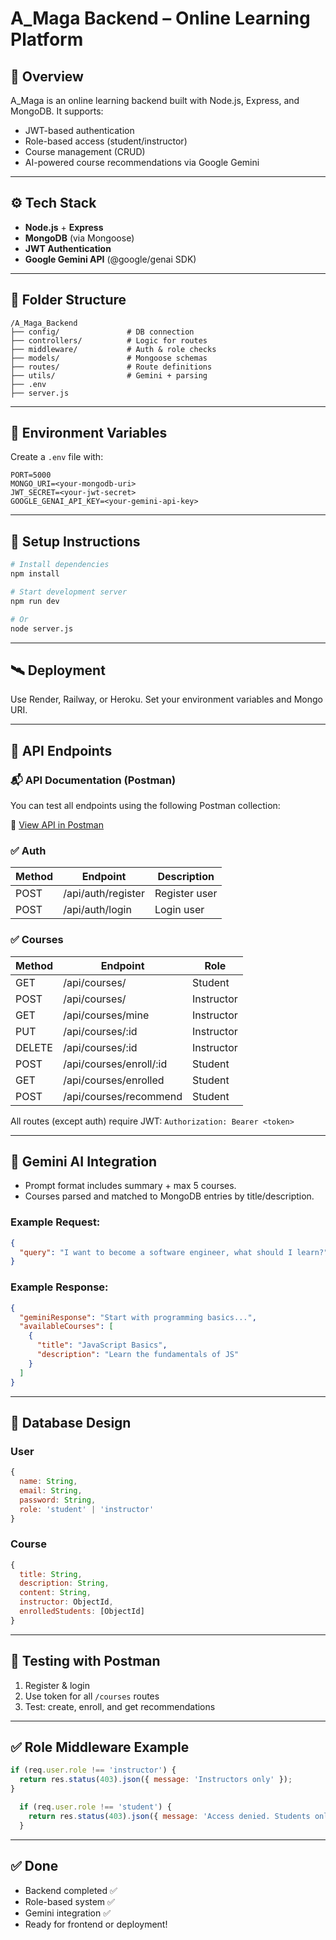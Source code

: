 
# A_Maga Backend – Online Learning Platform

## 📌 Overview

A_Maga is an online learning backend built with Node.js, Express, and MongoDB. It supports:
- JWT-based authentication
- Role-based access (student/instructor)
- Course management (CRUD)
- AI-powered course recommendations via Google Gemini

---

## ⚙️ Tech Stack

- **Node.js** + **Express**
- **MongoDB** (via Mongoose)
- **JWT Authentication**
- **Google Gemini API** (@google/genai SDK)

---

## 📁 Folder Structure

```
/A_Maga_Backend
├── config/               # DB connection
├── controllers/          # Logic for routes
├── middleware/           # Auth & role checks
├── models/               # Mongoose schemas
├── routes/               # Route definitions
├── utils/                # Gemini + parsing
├── .env
├── server.js
```

---

## 🔐 Environment Variables

Create a `.env` file with:

```
PORT=5000
MONGO_URI=<your-mongodb-uri>
JWT_SECRET=<your-jwt-secret>
GOOGLE_GENAI_API_KEY=<your-gemini-api-key>
```

---

## 🚀 Setup Instructions

```bash
# Install dependencies
npm install

# Start development server
npm run dev

# Or
node server.js
```

---

## 🛰 Deployment

Use Render, Railway, or Heroku. Set your environment variables and Mongo URI.

---

## 🔧 API Endpoints

### 📬 API Documentation (Postman)
You can test all endpoints using the following Postman collection:

🔗 [View API in Postman](https://documenter.getpostman.com/view/27077121/2sB2xFeSwq)
### ✅ Auth

| Method | Endpoint            | Description    |
|--------|---------------------|----------------|
| POST   | /api/auth/register  | Register user  |
| POST   | /api/auth/login     | Login user     |

### ✅ Courses

| Method | Endpoint                     | Role        |
|--------|------------------------------|-------------|
| GET    | /api/courses/                | Student     |
| POST   | /api/courses/                | Instructor  |
| GET    | /api/courses/mine            | Instructor  |
| PUT    | /api/courses/:id             | Instructor  |
| DELETE | /api/courses/:id             | Instructor  |
| POST   | /api/courses/enroll/:id      | Student     |
| GET    | /api/courses/enrolled        | Student     |
| POST   | /api/courses/recommend       | Student     |

All routes (except auth) require JWT: `Authorization: Bearer <token>`

---

## 🤖 Gemini AI Integration

- Prompt format includes summary + max 5 courses.
- Courses parsed and matched to MongoDB entries by title/description.

### Example Request:

```json
{
  "query": "I want to become a software engineer, what should I learn?"
}
```

### Example Response:

```json
{
  "geminiResponse": "Start with programming basics...",
  "availableCourses": [
    {
      "title": "JavaScript Basics",
      "description": "Learn the fundamentals of JS"
    }
  ]
}
```

---

## 🧠 Database Design

### User

```js
{
  name: String,
  email: String,
  password: String,
  role: 'student' | 'instructor'
}
```

### Course

```js
{
  title: String,
  description: String,
  content: String,
  instructor: ObjectId,
  enrolledStudents: [ObjectId]
}
```

---

## 🧪 Testing with Postman

1. Register & login
2. Use token for all `/courses` routes
3. Test: create, enroll, and get recommendations

---

## ✅ Role Middleware Example

```js
if (req.user.role !== 'instructor') {
  return res.status(403).json({ message: 'Instructors only' });
}
```
```js
  if (req.user.role !== 'student') {
    return res.status(403).json({ message: 'Access denied. Students only' }); // Access denied for non-students
  }

```
---

## ✅ Done

- Backend completed ✅
- Role-based system ✅
- Gemini integration ✅
- Ready for frontend or deployment!
